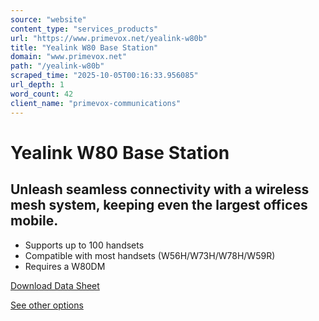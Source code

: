 ```yaml
---
source: "website"
content_type: "services_products"
url: "https://www.primevox.net/yealink-w80b"
title: "Yealink W80 Base Station"
domain: "www.primevox.net"
path: "/yealink-w80b"
scraped_time: "2025-10-05T00:16:33.956085"
url_depth: 1
word_count: 42
client_name: "primevox-communications"
---
```


# Yealink W80 Base Station

## Unleash seamless connectivity with a wireless mesh system, keeping even the largest offices mobile.

* Supports up to 100 handsets
* Compatible with most handsets (W56H/W73H/W78H/W59R)
* Requires a W80DM

[Download Data Sheet](https://www.primevox.net/_files/ugd/d382db_9d9c4fedd4d8471dbfce374c4cc63267.pdf)

[See other options](https://www.primevox.net/phones-and-accessories)